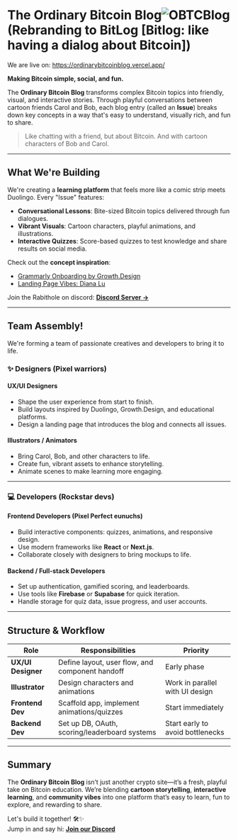 
# The Ordinary Bitcoin Blog![OBTCBlog](https://github.com/user-attachments/assets/d2a01c5f-b334-47b2-97ba-fb1da8381280) (Rebranding to BitLog [Bitlog: like having a dialog about Bitcoin])
We are live on: https://ordinarybitcoinblog.vercel.app/

**Making Bitcoin simple, social, and fun.**

The **Ordinary Bitcoin Blog** transforms complex Bitcoin topics into friendly, visual, and interactive stories. Through playful conversations between cartoon friends Carol and Bob, each blog entry (called an **Issue**)<Renamed to story> breaks down key concepts in a way that's easy to understand, visually rich, and fun to share.

> Like chatting with a friend, but about Bitcoin. And with cartoon characters of Bob and Carol. 

---

## What We're Building 

We're creating a **learning platform** that feels more like a comic strip meets Duolingo. Every "Issue" features:

-  **Conversational Lessons**: Bite-sized Bitcoin topics delivered through fun dialogues.
-  **Vibrant Visuals**: Cartoon characters, playful animations, and illustrations.
-  **Interactive Quizzes**: Score-based quizzes to test knowledge and share results on social media.

Check out the **concept inspiration**:
- [Grammarly Onboarding by Growth.Design](https://growth.design/case-studies/grammarly-onboarding-survey)
- [Landing Page Vibes: Diana Lu](https://diana.lu/)

Join the Rabithole on discord: [**Discord Server →**](https://discord.gg/3C8Zhv8A)

---

## Team Assembly!

We're forming a team of passionate creatives and developers to bring it to life.

### ✨ Designers (Pixel warriors)

#### UX/UI Designers
- Shape the user experience from start to finish.
- Build layouts inspired by Duolingo, Growth.Design, and educational platforms.
- Design a landing page that introduces the blog and connects all issues.

#### Illustrators / Animators
- Bring Carol, Bob, and other characters to life.
- Create fun, vibrant assets to enhance storytelling.
- Animate scenes to make learning more engaging.

---

### 💻 Developers (Rockstar devs)

#### Frontend Developers (Pixel Perfect eunuchs)
- Build interactive components: quizzes, animations, and responsive design.
- Use modern frameworks like **React** or **Next.js**.
- Collaborate closely with designers to bring mockups to life.

#### Backend / Full-stack Developers
- Set up authentication, gamified scoring, and leaderboards.
- Use tools like **Firebase** or **Supabase** for quick iteration.
- Handle storage for quiz data, issue progress, and user accounts.

---

## Structure & Workflow

| Role                 | Responsibilities                                   | Priority                          |
|----------------------|----------------------------------------------------|-----------------------------------|
| **UX/UI Designer**   | Define layout, user flow, and component handoff    | Early phase                       |
| **Illustrator**      | Design characters and animations                   | Work in parallel with UI design   |
| **Frontend Dev**     | Scaffold app, implement animations/quizzes         | Start immediately                 |
| **Backend Dev**      | Set up DB, OAuth, scoring/leaderboard systems      | Start early to avoid bottlenecks  |

---

## Summary

The **Ordinary Bitcoin Blog** isn’t just another crypto site—it’s a fresh, playful take on Bitcoin education. We’re blending **cartoon storytelling**, **interactive learning**, and **community vibes** into one platform that’s easy to learn, fun to explore, and rewarding to share.

Let's build it together! 🛠️✨  
Jump in and say hi: [**Join our Discord**](https://discord.gg/3C8Zhv8A)

